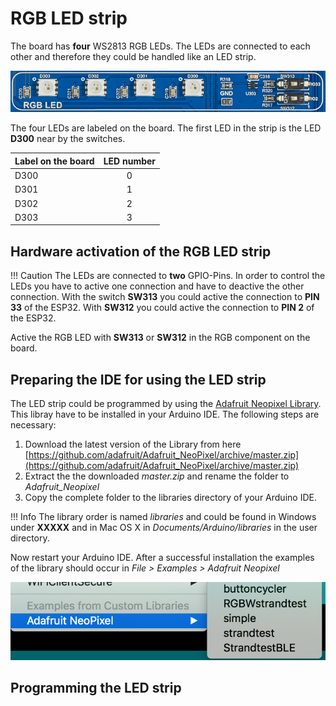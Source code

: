 # RGB LED strip

The board has **four** WS2813 RGB LEDs. The LEDs are connected to each other and therefore they could be handled like an LED strip.

![RGB LED Component](../../images/esp32/block_rgb_led.png)

The four LEDs are labeled on the board. The first LED in the strip is the LED **D300** near by the switches.

|Label on the board|LED number|
|------------------|:----------:|
|D300|0|
|D301|1|
|D302|2|
|D303|3|

## Hardware activation of the RGB LED strip

!!! Caution
    The LEDs are connected to **two** GPIO-Pins. In order to control the LEDs you have to active one connection and have to deactive the other connection. With the switch **SW313** you could active the connection to **PIN 33** of the ESP32. With **SW312** you could active the connection to **PIN 2** of the ESP32.

Active the RGB LED with **SW313** or **SW312** in the RGB component on the board.

## Preparing the IDE for using the LED strip

The LED strip could be programmed by using the [Adafruit Neopixel Library](https://github.com/adafruit/Adafruit_NeoPixel). This libray have to be installed in your Arduino IDE. The following steps are necessary:

1. Download the latest version of the Library from here [https://github.com/adafruit/Adafruit_NeoPixel/archive/master.zip](https://github.com/adafruit/Adafruit_NeoPixel/archive/master.zip)
2. Extract the the downloaded *master.zip* and rename the folder to *Adafruit_Neopixel*
3. Copy the complete folder to the libraries directory of your Arduino IDE.

!!! Info
    The library order is named *libraries* and could be found in Windows under **XXXXX** and in Mac OS X in *Documents/Arduino/libraries* in the user directory.

Now restart your Arduino IDE.
After a successful installation the examples of the library should occur in *File > Examples > Adafruit Neopixel*

![Examples from the Neopixel libray](../../images/esp32/neopixel_1.png)

## Programming the LED strip
